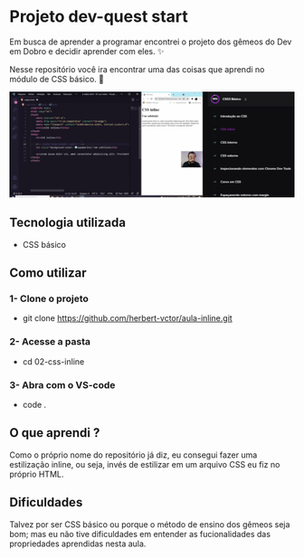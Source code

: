 # Projeto dev-quest start
Em busca de aprender a programar encontrei o projeto dos gêmeos do Dev em Dobro e decidir aprender com eles. ✨

Nesse repositório você ira encontrar uma das coisas que aprendi no módulo de CSS básico. 🚀

[<img src="./aula-inline.gif" alt="gif da aula sobre estilização inline do módulo básico de CSS">](https://www.youtube.com/@DevemDobro)

## Tecnologia utilizada
- CSS básico

## Como utilizar
### 1- Clone o projeto
- git clone <https://github.com/herbert-vctor/aula-inline.git>

### 2- Acesse a pasta
- cd 02-css-inline

### 3- Abra com o VS-code
- code .

## O que aprendi ?
Como o próprio nome do repositório já diz, eu consegui fazer uma estilização inline, ou seja, invés de estilizar em um arquivo CSS eu fiz no próprio HTML.

## Dificuldades 
Talvez por ser CSS básico ou porque o método de ensino dos gêmeos seja bom; mas eu não tive dificuldades em entender as fucionalidades das propriedades aprendidas nesta aula.
